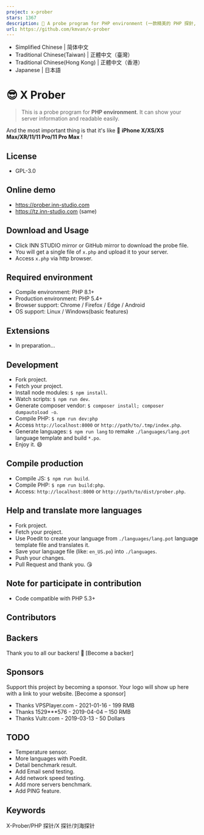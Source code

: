 ```yaml
---
project: x-prober
stars: 1367
description: 🐘 A probe program for PHP environment (一款精美的 PHP 探針, 又名X探針、劉海探針)
url: https://github.com/kmvan/x-prober
---
```


-   Simplified Chinese | 简体中文
-   Traditional Chinese(Taiwan) | 正體中文（臺灣）
-   Traditional Chinese(Hong Kong) | 正體中文（香港）
-   Japanese | 日本語

😎 X Prober
===========

> This is a probe program for **PHP environment**. It can show your server information and readable easily.

And the most important thing is that it's like 📱 **iPhone X/XS/XS Max/XR/11/11 Pro/11 Pro Max** !

License
-------

-   GPL-3.0

Online demo
-----------

-   https://prober.inn-studio.com
-   https://tz.inn-studio.com (same)

Download and Usage
------------------

-   Click INN STUDIO mirror or GitHub mirror to download the probe file.
-   You will get a single file of `x.php` and upload it to your server.
-   Access `x.php` via http browser.

Required environment
--------------------

-   Compile environment: PHP 8.1+
-   Production environment: PHP 5.4+
-   Browser support: Chrome / Firefox / Edge / Android
-   OS support: Linux / Windows(basic features)

Extensions
----------

-   In preparation...

Development
-----------

-   Fork project.
-   Fetch your project.
-   Install node modules: `$ npm install`.
-   Watch scripts: `$ npm run dev`.
-   Generate composer vendor: `$ composer install; composer dumpautoload -o`.
-   Compile PHP: `$ npm run dev:php`
-   Access `http://localhost:8000` or `http://path/to/.tmp/index.php`.
-   Generate languages: `$ npm run lang` to remake `./languages/lang.pot` language template and build `*.po`.
-   Enjoy it. 😄

Compile production
------------------

-   Compile JS: `$ npm run build`.
-   Compile PHP: `$ npm run build:php`.
-   Access: `http://localhost:8000` or `http://path/to/dist/prober.php`.

Help and translate more languages
---------------------------------

-   Fork project.
-   Fetch your project.
-   Use Poedit to create your language from `./languages/lang.pot` language template file and translates it.
-   Save your language file (like: `en_US.po`) into `./languages`.
-   Push your changes.
-   Pull Request and thank you. 😘

Note for participate in contribution
------------------------------------

-   Code compatible with PHP 5.3+

Contributors
------------

Backers
-------

Thank you to all our backers! 🙏 \[Become a backer\]

Sponsors
--------

Support this project by becoming a sponsor. Your logo will show up here with a link to your website. \[Become a sponsor\]

-   Thanks VPSPlayer.com - 2021-01-16 - 199 RMB
-   Thanks 1529\*\*\*576 - 2019-04-04 – 150 RMB
-   Thanks Vultr.com - 2019-03-13 - 50 Dollars

TODO
----

-   Temperature sensor.
-   More languages with Poedit.
-   Detail benchmark result.
-   Add Email send testing.
-   Add network speed testing.
-   Add more servers benchmark.
-   Add PING feature.

Keywords
--------

X-Prober/PHP 探针/X 探针/刘海探针
